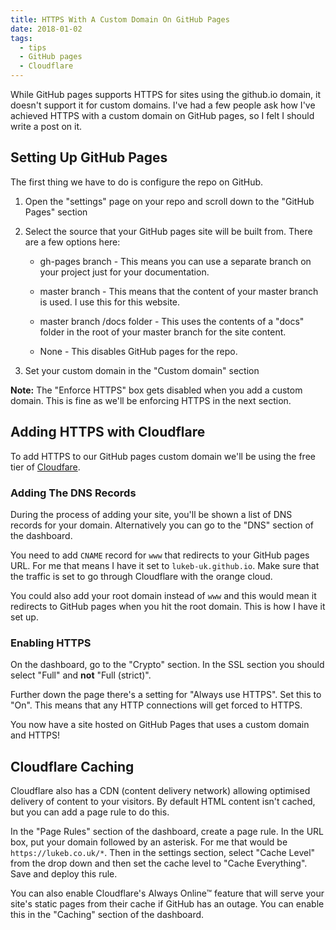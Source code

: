 ```yaml
---
title: HTTPS With A Custom Domain On GitHub Pages
date: 2018-01-02
tags:
  - tips
  - GitHub pages
  - Cloudflare
---
```


While GitHub pages supports HTTPS for sites using the github.io domain, it doesn't support it for custom domains. I've had a few people ask how I've achieved HTTPS with a custom domain on GitHub pages, so I felt I should write a post on it.

<!-- excerpt -->

## Setting Up GitHub Pages

The first thing we have to do is configure the repo on GitHub.

1. Open the "settings" page on your repo and scroll down to the "GitHub Pages" section

2. Select the source that your GitHub pages site will be built from. There are a few options here:

   - gh-pages branch - This means you can use a separate branch on your project just for your documentation.

   - master branch - This means that the content of your master branch is used. I use this for this website.

   - master branch /docs folder - This uses the contents of a "docs" folder in the root of your master branch for the site content.

   - None - This disables GitHub pages for the repo.

3. Set your custom domain in the "Custom domain" section

**Note:** The "Enforce HTTPS" box gets disabled when you add a custom domain. This is fine as we'll be enforcing HTTPS in the next section.

## Adding HTTPS with Cloudflare

To add HTTPS to our GitHub pages custom domain we'll be using the free tier of [Cloudfare](https://www.cloudflare.com).

### Adding The DNS Records

During the process of adding your site, you'll be shown a list of DNS records for your domain. Alternatively you can go to the "DNS" section of the dashboard.

You need to add `CNAME` record for `www` that redirects to your GitHub pages URL. For me that means I have it set to `lukeb-uk.github.io`. Make sure that the traffic is set to go through Cloudflare with the orange cloud.

You could also add your root domain instead of `www` and this would mean it redirects to GitHub pages when you hit the root domain. This is how I have it set up.

### Enabling HTTPS

On the dashboard, go to the "Crypto" section. In the SSL section you should select "Full" and **not** "Full (strict)".

Further down the page there's a setting for "Always use HTTPS". Set this to "On". This means that any HTTP connections will get forced to HTTPS.

You now have a site hosted on GitHub Pages that uses a custom domain and HTTPS!

## Cloudflare Caching

Cloudflare also has a CDN (content delivery network) allowing optimised delivery of content to your visitors. By default HTML content isn't cached, but you can add a page rule to do this.

In the "Page Rules" section of the dashboard, create a page rule. In the URL box, put your domain followed by an asterisk. For me that would be `https://lukeb.co.uk/*`. Then in the settings section, select "Cache Level" from the drop down and then set the cache level to "Cache Everything". Save and deploy this rule.

You can also enable Cloudflare's Always Online™ feature that will serve your site's static pages from their cache if GitHub has an outage. You can enable this in the "Caching" section of the dashboard.
